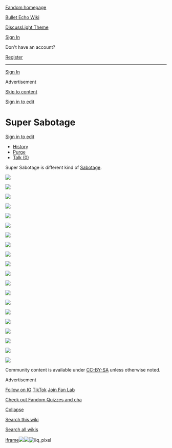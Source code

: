 [Fandom homepage](https://www.fandom.com/)

[Bullet Echo Wiki](https://bullet-echo.fandom.com/)

[Discuss](https://bullet-echo.fandom.com/f "Discuss")[Light Theme](https://bullet-echo.fandom.com/wiki/Super_Sabotage# "Light Theme")

[Sign In](https://auth.fandom.com/signin?source=mw&redirect=https%3A%2F%2Fbullet-echo.fandom.com%2Fwiki%2FSuper_Sabotage)

Don't have an account?

[Register](https://auth.fandom.com/register?source=mw&redirect=https%3A%2F%2Fbullet-echo.fandom.com%2Fwiki%2FSuper_Sabotage)

* * *

[Sign In](https://auth.fandom.com/signin?source=mw&redirect=https%3A%2F%2Fbullet-echo.fandom.com%2Fwiki%2FSuper_Sabotage)

Advertisement

[Skip to content](https://bullet-echo.fandom.com/wiki/Super_Sabotage#page-header)

[Sign in to edit](https://auth.fandom.com/signin?redirect=https%3A%2F%2Fbullet-echo.fandom.com%2Fwiki%2FSuper_Sabotage%3Fveaction%3Dedit&uselang=en)

# Super Sabotage

[Sign in to edit](https://auth.fandom.com/signin?redirect=https%3A%2F%2Fbullet-echo.fandom.com%2Fwiki%2FSuper_Sabotage%3Fveaction%3Dedit&uselang=en)

- [History](https://bullet-echo.fandom.com/wiki/Super_Sabotage?action=history)
- [Purge](https://bullet-echo.fandom.com/wiki/Super_Sabotage?action=purge)
- [Talk (0)](https://bullet-echo.fandom.com/wiki/Talk:Super_Sabotage?action=edit&redlink=1)

Super Sabotage is different kind of [Sabotage](https://bullet-echo.fandom.com/wiki/Sabotage_mode "Sabotage mode").

[![](https://static.wikia.nocookie.net/bullet-echo/images/4/4e/Ss1.png/revision/latest/scale-to-width-down/114?cb=20241211163630)](https://bullet-echo.fandom.com/wiki/File:Ss1.png "Ss1.png (77 KB)")

[![](https://static.wikia.nocookie.net/bullet-echo/images/c/c3/Ss2.jpg/revision/latest/scale-to-width-down/185?cb=20241211163637)](https://bullet-echo.fandom.com/wiki/File:Ss2.jpg "Ss2.jpg (946 KB)")

[![](https://static.wikia.nocookie.net/bullet-echo/images/1/1d/Ss3.jpg/revision/latest/scale-to-width-down/185?cb=20241211163637)](https://bullet-echo.fandom.com/wiki/File:Ss3.jpg "Ss3.jpg (706 KB)")

[![](https://static.wikia.nocookie.net/bullet-echo/images/c/c1/Ss4.jpg/revision/latest/scale-to-width-down/185?cb=20241211163637)](https://bullet-echo.fandom.com/wiki/File:Ss4.jpg "Ss4.jpg (687 KB)")

[![](https://static.wikia.nocookie.net/bullet-echo/images/d/d4/Ss5.jpg/revision/latest/scale-to-width-down/185?cb=20241211163637)](https://bullet-echo.fandom.com/wiki/File:Ss5.jpg "Ss5.jpg (688 KB)")

[![](https://static.wikia.nocookie.net/bullet-echo/images/4/40/Ss6.jpg/revision/latest/scale-to-width-down/185?cb=20241211163637)](https://bullet-echo.fandom.com/wiki/File:Ss6.jpg "Ss6.jpg (705 KB)")

[![](https://static.wikia.nocookie.net/bullet-echo/images/7/7b/Ss7.jpg/revision/latest/scale-to-width-down/185?cb=20241211163637)](https://bullet-echo.fandom.com/wiki/File:Ss7.jpg "Ss7.jpg (696 KB)")

[![](https://static.wikia.nocookie.net/bullet-echo/images/1/16/Ss8.jpg/revision/latest/scale-to-width-down/185?cb=20241211163640)](https://bullet-echo.fandom.com/wiki/File:Ss8.jpg "Ss8.jpg (700 KB)")

[![](https://static.wikia.nocookie.net/bullet-echo/images/1/1c/Ss9.jpg/revision/latest/scale-to-width-down/185?cb=20241211163640)](https://bullet-echo.fandom.com/wiki/File:Ss9.jpg "Ss9.jpg (498 KB)")

[![](https://static.wikia.nocookie.net/bullet-echo/images/6/69/Ss10.jpg/revision/latest/scale-to-width-down/185?cb=20241211163640)](https://bullet-echo.fandom.com/wiki/File:Ss10.jpg "Ss10.jpg (439 KB)")

[![](https://static.wikia.nocookie.net/bullet-echo/images/0/05/Ss11.jpg/revision/latest/scale-to-width-down/185?cb=20241211163640)](https://bullet-echo.fandom.com/wiki/File:Ss11.jpg "Ss11.jpg (547 KB)")

[![](https://static.wikia.nocookie.net/bullet-echo/images/a/a0/Ss12.jpg/revision/latest/scale-to-width-down/185?cb=20241211163640)](https://bullet-echo.fandom.com/wiki/File:Ss12.jpg "Ss12.jpg (515 KB)")

[![](https://static.wikia.nocookie.net/bullet-echo/images/b/b9/Ss13.jpg/revision/latest/scale-to-width-down/185?cb=20241211163640)](https://bullet-echo.fandom.com/wiki/File:Ss13.jpg "Ss13.jpg (467 KB)")

[![](https://static.wikia.nocookie.net/bullet-echo/images/8/85/Ss14.jpg/revision/latest/scale-to-width-down/185?cb=20241211163643)](https://bullet-echo.fandom.com/wiki/File:Ss14.jpg "Ss14.jpg (496 KB)")

[![](https://static.wikia.nocookie.net/bullet-echo/images/6/6a/Ss15.jpg/revision/latest/scale-to-width-down/185?cb=20241211163643)](https://bullet-echo.fandom.com/wiki/File:Ss15.jpg "Ss15.jpg (627 KB)")

[![](https://static.wikia.nocookie.net/bullet-echo/images/f/f8/Ss16.jpg/revision/latest/scale-to-width-down/185?cb=20241211163643)](https://bullet-echo.fandom.com/wiki/File:Ss16.jpg "Ss16.jpg (855 KB)")

[![](https://static.wikia.nocookie.net/bullet-echo/images/a/a0/Ss17.png/revision/latest/scale-to-width-down/185?cb=20241211163642)](https://bullet-echo.fandom.com/wiki/File:Ss17.png "Ss17.png (358 KB)")

[![](https://static.wikia.nocookie.net/bullet-echo/images/a/af/Ss18.png/revision/latest/scale-to-width-down/185?cb=20241211163643)](https://bullet-echo.fandom.com/wiki/File:Ss18.png "Ss18.png (415 KB)")

[![](https://static.wikia.nocookie.net/bullet-echo/images/8/82/Ss19.jpg/revision/latest/scale-to-width-down/185?cb=20241211163643)](https://bullet-echo.fandom.com/wiki/File:Ss19.jpg "Ss19.jpg (707 KB)")

[![](https://static.wikia.nocookie.net/bullet-echo/images/d/da/Ss20.jpg/revision/latest/scale-to-width-down/185?cb=20241211163644)](https://bullet-echo.fandom.com/wiki/File:Ss20.jpg "Ss20.jpg (669 KB)")

Community content is available under [CC-BY-SA](https://www.fandom.com/licensing) unless otherwise noted.

Advertisement

[Follow on IG](https://bit.ly/FandomIG) [TikTok](https://bit.ly/TikTokFandom) [Join Fan Lab](https://bit.ly/FanLabWikiBar)

[Check out Fandom Quizzes and cha](https://bit.ly/WBTrivia2)

[Collapse](https://bullet-echo.fandom.com/wiki/Super_Sabotage# "Collapse")

[Search this wiki](https://bullet-echo.fandom.com/wiki/Special:Search?scope=internal&query=&h=1&isFromHighlightActions=on)

[Search all wikis](https://bullet-echo.fandom.com/wiki/Special:Search?scope=cross-wiki&query=&h=1&isFromHighlightActions=on)

[iframe](https://www.fandom.com/silver-surfer.html)![](https://idsync.rlcdn.com/712315.gif?partner_uid=96c65f38-27ac-473a-8608-07d9bcae68c5)![](https://pixel.tapad.com/idsync/ex/receive?partner_id=3442&partner_device_id=96c65f38-27ac-473a-8608-07d9bcae68c5&partner_url=https://services.fandom.com/identity-storage/external/experian/receiveid/ec65391f-3d2a-458a-8fac-ac297e6e613d?id=${TA_DEVICE_ID}&partner=TAPAD)![iiq_pixel](https://sync.intentiq.com/profiles_engine/ProfilesEngineServlet?at=20&mi=10&secure=1&dpi=1187275693&iiqidtype=2&iiqpcid=26585ab8-92d6-5149-691b-61cf10e1736d&iiqpciddate=1745205135899&tsrnd=906_1745205135911&vrref=fandom.com&jsver=6.07&dw=1280&dh=1024&dpr=1&lan=en-US&testPercentage=97&testGroup=A&uh=%7B%220%22%3A%22%5C%22Google%20Chrome%5C%22%3Bv%3D%5C%22135%5C%22%2C%20%5C%22Not-A.Brand%5C%22%3Bv%3D%5C%228%5C%22%2C%20%5C%22Chromium%5C%22%3Bv%3D%5C%22135%5C%22%22%2C%221%22%3A%22%3F0%22%2C%222%22%3A%22%5C%22Linux%20x86_64%5C%22%22%2C%223%22%3A%22%5C%22x86%5C%22%22%2C%224%22%3A%22%5C%2264%5C%22%22%2C%226%22%3A%22%5C%226.6.72%5C%22%22%2C%227%22%3A%22%3F0%22%2C%228%22%3A%22%5C%22Google%20Chrome%5C%22%3Bv%3D%5C%22135.0.7049.95%5C%22%2C%20%5C%22Not-A.Brand%5C%22%3Bv%3D%5C%228.0.0.0%5C%22%2C%20%5C%22Chromium%5C%22%3Bv%3D%5C%22135.0.7049.95%5C%22%22%7D&gdpr=0)